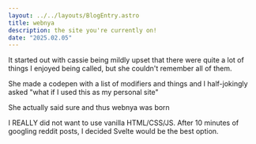 ```yaml
---
layout: ../../layouts/BlogEntry.astro
title: webnya
description: the site you're currently on!
date: "2025.02.05"
---
```


It started out with cassie being mildly upset that there were quite a lot of things I enjoyed being called, but she couldn't remember all of them.

She made a codepen with a list of modifiers and things and I half-jokingly asked "what if I used this as my personal site"

She actually said sure and thus webnya was born

I REALLY did not want to use vanilla HTML/CSS/JS.
After 10 minutes of googling reddit posts, I decided Svelte would be the best option.
